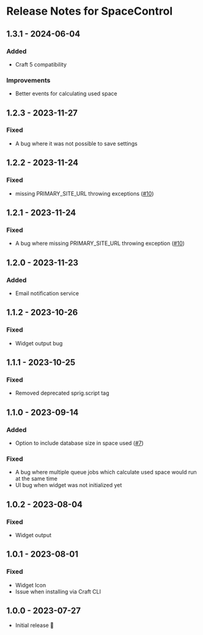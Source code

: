# Release Notes for SpaceControl

## 1.3.1 - 2024-06-04
### Added
- Craft 5 compatibility
### Improvements
- Better events for calculating used space

## 1.2.3 - 2023-11-27
### Fixed
- A bug where it was not possible to save settings

## 1.2.2 - 2023-11-24
### Fixed
- missing PRIMARY_SITE_URL throwing exceptions ([#10](https://github.com/szenario-fordesigners/spacecontrol/issues/10))

## 1.2.1 - 2023-11-24
### Fixed
- A bug where missing PRIMARY_SITE_URL throwing exception ([#10](https://github.com/szenario-fordesigners/spacecontrol/issues/10))

## 1.2.0 - 2023-11-23
### Added
- Email notification service

## 1.1.2 - 2023-10-26
### Fixed
- Widget output bug

## 1.1.1 - 2023-10-25
### Fixed
- Removed deprecated sprig.script tag

## 1.1.0 - 2023-09-14
### Added
- Option to include database size in space used ([#7](https://github.com/szenario-fordesigners/spacecontrol/issues/7))
### Fixed
- A bug where multiple queue jobs which calculate used space would run at the same time
- UI bug when widget was not initialized yet

## 1.0.2 - 2023-08-04
### Fixed
- Widget output

## 1.0.1 - 2023-08-01
### Fixed
- Widget Icon
- Issue when installing via Craft CLI

## 1.0.0 - 2023-07-27
- Initial release 🎉
